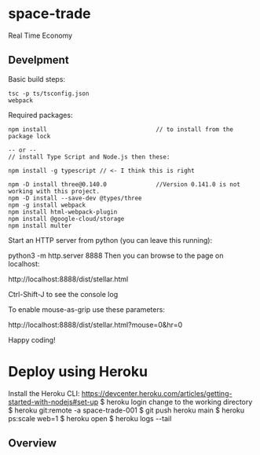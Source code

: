 # space-trade
Real Time Economy

## Develpment

Basic build steps:

```
tsc -p ts/tsconfig.json
webpack
```

Required packages:
```
npm install                               // to install from the package lock

-- or --
// install Type Script and Node.js then these:

npm install -g typescript // <- I think this is right

npm -D install three@0.140.0              //Version 0.141.0 is not working with this project.
npm -D install --save-dev @types/three
npm -g install webpack
npm install html-webpack-plugin
npm install @google-cloud/storage
npm install multer
```

Start an HTTP server from python (you can leave this running):

python3 -m http.server 8888
Then you can browse to the page on localhost:

http://localhost:8888/dist/stellar.html

Ctrl-Shift-J to see the console log

To enable mouse-as-grip use these parameters:

http://localhost:8888/dist/stellar.html?mouse=0&hr=0


Happy coding!

# Deploy using Heroku
Install the Heroku CLI: https://devcenter.heroku.com/articles/getting-started-with-nodejs#set-up
$ heroku login
change to the working directory
$ heroku git:remote -a space-trade-001
$ git push heroku main
$ heroku ps:scale web=1
$ heroku open
$ heroku logs --tail






## Overview
